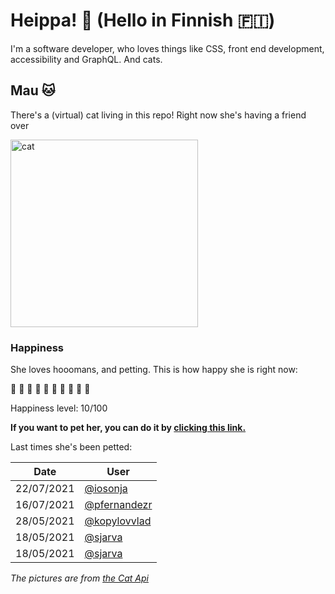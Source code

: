 # Heippa! :wave: (Hello in Finnish :finland:)

I'm a software developer, who loves things like CSS, front end development, accessibility and GraphQL. And cats.

<!-- Cat Widget Start -->
## Mau :cat:

There's a (virtual) cat living in this repo! Right now she's having a friend over

<img src=https://cdn2.thecatapi.com/images/cc9.jpg alt="cat" width=300 />
  
### Happiness
  She loves hooomans, and petting. This is how happy she is right now: 
  
  :sparkling_heart: :black_heart: :black_heart: :black_heart: :black_heart: :black_heart: :black_heart: :black_heart: :black_heart: :black_heart: 
  
  Happiness level: 10/100
   
  **If you want to pet her, you can do it by [clicking this link.](https://github.com/eevajonnapanula/eevajonnapanula/issues/new?title=pet-cat&body=Just+submit+the+issue+-+that%27s+all+you+have+to+do+%3Acat%3A)**
  
  Last times she's been petted: 

Date | User
------- | ---------
 22/07/2021 | [@iosonja](https://github.com/iosonja)
16/07/2021 | [@pfernandezr](https://github.com/pfernandezr)
28/05/2021 | [@kopylovvlad](https://github.com/kopylovvlad)
18/05/2021 | [@sjarva](https://github.com/sjarva)
18/05/2021 | [@sjarva](https://github.com/sjarva)
  

*The pictures are from [the Cat Api](https://thecatapi.com/)*
<!-- Cat Widget End -->
